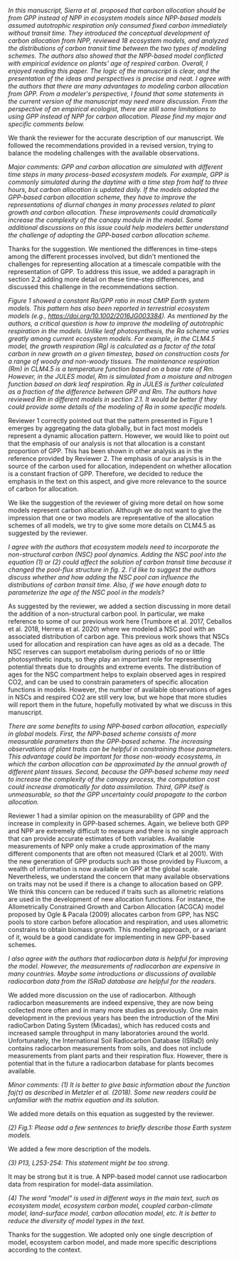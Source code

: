 

*In this manuscript, Sierra et al. proposed that carbon allocation should be from GPP instead of NPP in ecosystem models since NPP-based models assumed autotrophic respiration only consumed fixed carbon immediately without transit time. They introduced the conceptual development of carbon allocation from NPP, reviewed 18 ecosystem models, and analyzed the distributions of carbon transit time between the two types of modeling schemes. The authors also showed that the NPP-based model conflicted with empirical evidence on plants' age of respired carbon. Overall, I enjoyed reading this paper. The logic of the manuscript is clear, and the presentation of the ideas and perspectives is precise and neat. I agree with the authors that there are many advantages to modeling carbon allocation from GPP. From a modeler's perspective, I found that some statements in the current version of the manuscript may need more discussion. From the perspective of an empirical ecologist, there are still some limitations to using GPP instead of NPP for carbon allocation. Please find my major and specific comments below.*

We thank the reviewer for the accurate description of our manuscript. We followed the recommendations provided in a revised version, trying to balance the modeling challenges with the available observations.

*Major comments:*
*GPP and carbon allocation are simulated with different time steps in many process-based ecosystem models. For example, GPP is commonly simulated during the daytime with a time step from half to three hours, but carbon allocation is updated daily. If the models adopted the GPP-based carbon allocation scheme, they have to improve the representations of diurnal changes in many processes related to plant growth and carbon allocation. These improvements could dramatically increase the complexity of the canopy module in the model. Some additional discussions on this issue could help modelers better understand the challenge of adopting the GPP-based carbon allocation scheme.*

Thanks for the suggestion. We mentioned the differences in time-steps among the different processes involved, but didn't mentioned the challenges for representing allocation at a timescale compatible with the representation of GPP. To address this issue, we added a paragraph in section 2.2 adding more detail on these time-step differences, and discussed this challenge in the recommendations section.

*Figure 1 showed a constant Ra/GPP ratio in most CMIP Earth system models. This pattern has also been reported in terrestrial ecosystem models (e.g., https://doi.org/10.1002/2016JG003384). As mentioned by the authors, a critical question is how to improve the modeling of autotrophic respiration in the models. Unlike leaf photosynthesis, the Ra scheme varies greatly among current ecosystem models. For example, in the CLM4.5 model, the growth respiration (Rg) is calculated as a factor of the total carbon in new growth on a given timestep, based on construction costs for a range of woody and non-woody tissues. The maintenance respiration (Rm) in CLM4.5 is a temperature function based on a base rate of Rm. However, in the JULES model, Rm is simulated from a moisture and nitrogen function based on dark leaf respiration. Rg in JULES is further calculated as a fraction of the difference between GPP and Rm. The authors have reviewed Rm in different models in section 2.1. It would be better if they could provide some details of the modeling of Ra in some specific models.*

Reviewer 1 correctly pointed out that the pattern presented in Figure 1 emerges by aggregating the data globally, but in fact most models represent a dynamic allocation pattern. However, we would like to point out that the emphasis of our analysis is not that allocation is a constant proportion of GPP. This has been shown in other analysis as in the reference provided by Reviewer 2. The emphasis of our analysis is in the source of the carbon used for allocation, independent on whether allocation is a constant fraction of GPP. Therefore, we decided to reduce the emphasis in the text on this aspect, and give more relevance to the source of carbon for allocation.

We like the suggestion of the reviewer of giving more detail on how some models represent carbon allocation. Although we do not want to give the impression that one or two models are representative of the allocation schemes of all models, we try to give some more details on CLM4.5 as suggested by the reviewer.

*I agree with the authors that ecosystem models need to incorporate the non-structural carbon (NSC) pool dynamics. Adding the NSC pool into the equation (1) or (2) could affect the solution of carbon transit time because it changed the pool-flux structure in fig. 2. I'd like to suggest the authors discuss whether and how adding the NSC pool can influence the distributions of carbon transit time. Also, if we have enough data to parameterize the age of the NSC pool in the models?*

As suggested by the reviewer, we added a section discussing in more detail the addition of a non-structural carbon pool. In particular, we make reference to some of our previous work here (Trumbore et al. 2017, Ceballos et al. 2018, Herrera et al. 2020) where we modeled a NSC pool with an associated distribution of carbon age. This previous work shows that NSCs used for allocation and respiration can have ages as old as a decade. The NSC reserves can support metabolism during periods of no or little photosynthetic inputs, so they play an important role for representing potential threats due to droughts and extreme events. The distribution of ages for the NSC compartment helps to explain observed ages in respired CO2, and can be used to constrain parameters of specific allocation functions in models. However, the number of available observations of ages in NSCs and respired CO2 are still very low, but we hope that more studies will report them in the future, hopefully motivated by what we discuss in this manuscript.

*There are some benefits to using NPP-based carbon allocation, especially in global models. First, the NPP-based scheme consists of more measurable parameters than the GPP-based scheme. The increasing observations of plant traits can be helpful in constraining those parameters. This advantage could be important for those non-woody ecosystems, in which the carbon allocation can be approximated by the annual growth of different plant tissues. Second, because the GPP-based scheme may need to increase the complexity of the canopy process, the computation cost could increase dramatically for data assimilation. Third, GPP itself is unmeasurable, so that the GPP uncertainty could propagate to the carbon allocation.*

Reviewer 1 had a similar opinion on the measurability of GPP and the increase in complexity in GPP-based schemes. Again, we believe both GPP and NPP are extremely difficult to measure and there is no single approach that can provide accurate estimates of both variables. Available measurements of NPP only make a crude approximation of the many different components that are often not measured (Clark et al 2001). With the new generation of GPP products such as those provided by Fluxcom, a wealth of information is now available on GPP at the global scale.
Nevertheless, we understand the concern that many available observations on traits may not be used if there is a change to allocation based on GPP.  We think this concern can be reduced if traits such as allometric relations are used in the development of new allocation functions. For instance, the Allometrically Constrained Growth and Carbon Allocation (ACGCA) model proposed by Ogle & Pacala (2009) allocates carbon from GPP, has NSC pools to store carbon before allocation and respiration, and uses allometric constrains to obtain biomass growth. This modeling approach, or a variant of it, would be a good candidate for implementing in new GPP-based schemes.  

*I also agree with the authors that radiocarbon data is helpful for improving the model. However, the measurements of radiocarbon are expensive in many countries. Maybe some introductions or discussions of available radiocarbon data from the ISRaD database are helpful for the readers.*

We added more discussion on the use of radiocarbon. Although radiocarbon measurements are indeed expensive, they are now being collected more often and in many more studies as previously. One main development in the previous years has been the introduction of the Mini radioCarbon Dating System (Micadas), which has reduced costs and increased sample throughput in many laboratories around the world.
Unfortunately, the International Soil Radiocarbon Database (ISRaD) only contains radiocarbon measurements from soils, and does not include measurements from plant parts and their respiration flux. However, there is potential that in the future a radiocarbon database for plants becomes available.

*Minor comments:*
*(1) It is better to give basic information about the function faj(τ) as described in Metzler et al. (2018). Some new readers could be unfamiliar with the matrix equation and its solution.*

We added more details on this equation as suggested by the reviewer.

*(2) Fig.1: Please add a few sentences to briefly describe those Earth system models.*

We added a few more description of the models.

*(3) P13, L253-254: This statement might be too strong.*

It may be strong but it is true. A NPP-based model cannot use radiocarbon data from respiration for model-data assimilation.

*(4) The word "model" is used in different ways in the main text, such as ecosystem model, ecosystem carbon model, coupled carbon-climate model, land-surface model, carbon allocation model, etc. It is better to reduce the diversity of model types in the text.*

Thanks for the suggestion. We adopted only one single description of model, ecosystem carbon model, and made more specific descriptions according to the context.
